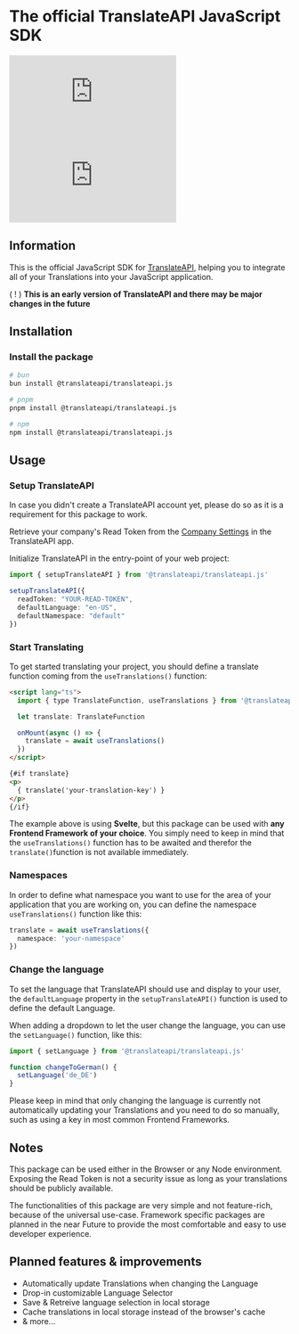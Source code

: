 # The official TranslateAPI JavaScript SDK

![NPM Version](https://img.shields.io/npm/v/%40translateapi%2Ftranslateapi.js?style=flat&label=%20&color=%230070FF)
![NPM Downloads](https://img.shields.io/npm/d18m/%40translateapi%2Ftranslateapi.js)

## Information

This is the official JavaScript SDK for [TranslateAPI](https://translateapi.com), helping you to integrate all of your Translations into your JavaScript application.

( ! ) **This is an early version of TranslateAPI and there may be major changes in the future**

## Installation

### Install the package

```bash
# bun
bun install @translateapi/translateapi.js
```

```bash
# pnpm
pnpm install @translateapi/translateapi.js
```

```bash
# npm
npm install @translateapi/translateapi.js
```

## Usage
### Setup TranslateAPI

In case you didn't create a TranslateAPI account yet, please do so as it is a requirement for this package to work.

Retrieve your company's Read Token from the [Company Settings](https://app.translateapi.com/company-settings) in the TranslateAPI app.

Initialize TranslateAPI in the entry-point of your web project:
```ts
import { setupTranslateAPI } from '@translateapi/translateapi.js'

setupTranslateAPI({
  readToken: "YOUR-READ-TOKEN",
  defaultLanguage: "en-US",
  defaultNamespace: "default"
})
```

### Start Translating

To get started translating your project, you should define a translate function coming from the `useTranslations()` function:

```html
<script lang="ts">
  import { type TranslateFunction, useTranslations } from '@translateapi/translateapi.js'

  let translate: TranslateFunction

  onMount(async () => {
    translate = await useTranslations()
  })
</script>

{#if translate}
<p>
  { translate('your-translation-key') }
</p>
{/if}
```

The example above is using **Svelte**, but this package can be used with **any Frontend Framework of your choice**. You simply need to keep in mind that the `useTranslations()` function has to be awaited and therefor the `translate()`function is not available immediately.

### Namespaces
In order to define what namespace you want to use for the area of your application that you are working on, you can define the namespace `useTranslations()` function like this:

```ts
translate = await useTranslations({
  namespace: 'your-namespace'
})
```

### Change the language
To set the language that TranslateAPI should use and display to your user, the `defaultLanguage` property in the `setupTranslateAPI()` function is used to define the default Language.

When adding a dropdown to let the user change the language, you can use the `setLanguage()` function, like this:

```ts
import { setLanguage } from '@translateapi/translateapi.js'

function changeToGerman() {
  setLanguage('de_DE')
}
```
Please keep in mind that only changing the language is currently not automatically updating your Translations and you need to do so manually, such as using a key in most common Frontend Frameworks.

## Notes

This package can be used either in the Browser or any Node environment. Exposing the Read Token is not a security issue as long as your translations should be publicly available.

The functionalities of this package are very simple and not feature-rich, because of the universal use-case. Framework specific packages are planned in the near Future to provide the most comfortable and easy to use developer experience.

## Planned features & improvements
- Automatically update Translations when changing the Language
- Drop-in customizable Language Selector
- Save & Retreive language selection in local storage
- Cache translations in local storage instead of the browser's cache
- & more...